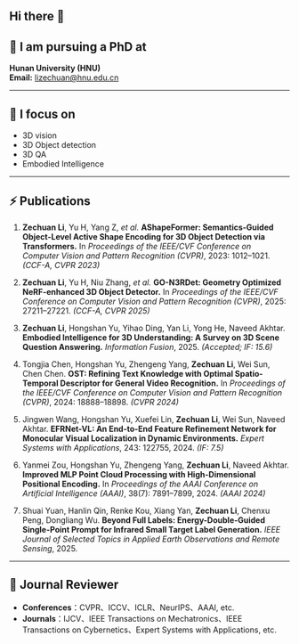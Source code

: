 ## Hi there 👋


## 🌱 I am pursuing a PhD at

**Hunan University (HNU)**  
**Email:** [lizechuan@hnu.edu.cn](mailto:lizechuan@hnu.edu.cn)

---

## 🔭 I focus on

- 3D vision
- 3D Object detection
- 3D QA  
- Embodied Intelligence

---

## ⚡ Publications

1. **Zechuan Li**, Yu H, Yang Z, *et al.* **AShapeFormer: Semantics-Guided Object-Level Active Shape Encoding for 3D Object Detection via Transformers.** In *Proceedings of the IEEE/CVF Conference on Computer Vision and Pattern Recognition (CVPR)*, 2023: 1012–1021. *(CCF-A, CVPR 2023)*

2. **Zechuan Li**, Yu H, Niu Zhang, *et al.* **GO-N3RDet: Geometry Optimized NeRF-enhanced 3D Object Detector.** In *Proceedings of the IEEE/CVF Conference on Computer Vision and Pattern Recognition (CVPR)*, 2025: 27211–27221. *(CCF-A, CVPR 2025)*

3. **Zechuan Li**, Hongshan Yu, Yihao Ding, Yan Li, Yong He, Naveed Akhtar. **Embodied Intelligence for 3D Understanding: A Survey on 3D Scene Question Answering.** *Information Fusion*, 2025. *(Accepted; IF: 15.6)*

4. Tongjia Chen, Hongshan Yu, Zhengeng Yang, **Zechuan Li**, Wei Sun, Chen Chen. **OST: Refining Text Knowledge with Optimal Spatio-Temporal Descriptor for General Video Recognition.** In *Proceedings of the IEEE/CVF Conference on Computer Vision and Pattern Recognition (CVPR)*, 2024: 18888–18898. *(CVPR 2024)*

5. Jingwen Wang, Hongshan Yu, Xuefei Lin, **Zechuan Li**, Wei Sun, Naveed Akhtar. **EFRNet-VL: An End-to-End Feature Refinement Network for Monocular Visual Localization in Dynamic Environments.** *Expert Systems with Applications*, 243: 122755, 2024. *(IF: 7.5)*

6. Yanmei Zou, Hongshan Yu, Zhengeng Yang, **Zechuan Li**, Naveed Akhtar. **Improved MLP Point Cloud Processing with High-Dimensional Positional Encoding.** In *Proceedings of the AAAI Conference on Artificial Intelligence (AAAI)*, 38(7): 7891–7899, 2024. *(AAAI 2024)*

7. Shuai Yuan, Hanlin Qin, Renke Kou, Xiang Yan, **Zechuan Li**, Chenxu Peng, Dongliang Wu. **Beyond Full Labels: Energy-Double-Guided Single-Point Prompt for Infrared Small Target Label Generation.** *IEEE Journal of Selected Topics in Applied Earth Observations and Remote Sensing*, 2025.


---

## 👯 Journal Reviewer

- **Conferences**：CVPR、ICCV、ICLR、NeurIPS、AAAI, etc.    
- **Journals**：IJCV、IEEE Transactions on Mechatronics、IEEE Transactions on Cybernetics、Expert Systems with Applications, etc.
